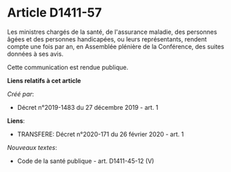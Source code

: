 # Article D1411-57

Les ministres chargés de la santé, de l'assurance maladie, des personnes âgées et des personnes handicapées, ou leurs
représentants, rendent compte une fois par an, en Assemblée plénière de la Conférence, des suites données à ses avis.

Cette communication est rendue publique.

**Liens relatifs à cet article**

_Créé par_:

  - Décret n°2019-1483 du 27 décembre 2019 - art. 1

**Liens**:

  - TRANSFERE: Décret n°2020-171 du 26 février 2020 - art. 1

_Nouveaux textes_:

  - Code de la santé publique - art. D1411-45-12 (V)
